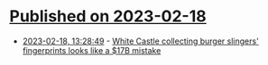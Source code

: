 # [Published on 2023-02-18](index.md)

* [2023-02-18, 13:28:49](https://news.ycombinator.com/item?id=34846786) - [White Castle collecting burger slingers&#x27; fingerprints looks like a $17B mistake](https://www.theregister.com/2023/02/18/white_castle_fingerprints_fine/)

